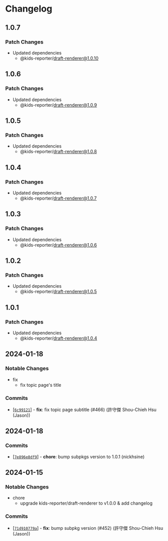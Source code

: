 # Changelog

## 1.0.7

### Patch Changes

- Updated dependencies
  - @kids-reporter/draft-renderer@1.0.10

## 1.0.6

### Patch Changes

- Updated dependencies
  - @kids-reporter/draft-renderer@1.0.9

## 1.0.5

### Patch Changes

- Updated dependencies
  - @kids-reporter/draft-renderer@1.0.8

## 1.0.4

### Patch Changes

- Updated dependencies
  - @kids-reporter/draft-renderer@1.0.7

## 1.0.3

### Patch Changes

- Updated dependencies
  - @kids-reporter/draft-renderer@1.0.6

## 1.0.2

### Patch Changes

- Updated dependencies
  - @kids-reporter/draft-renderer@1.0.5

## 1.0.1

### Patch Changes

- Updated dependencies
  - @kids-reporter/draft-renderer@1.0.4

## 2024-01-18

### Notable Changes

- fix
  - fix topic page's title

### Commits

- \[[`6c99121`](https://github.com/kids-reporter/kids-reporter-monorepo/commit/6c99121)] - **fix**: fix topic page subtitle (#466) (許守傑 Shou-Chieh Hsu (Jason))

## 2024-01-18

### Commits

- \[[`7e896e8df9`](https://github.com/kids-reporter/kids-reporter-monorepo/commit/7e896e8df9)] - **chore**: bump subpkgs version to 1.0.1 (nickhsine)

## 2024-01-15

### Notable Changes

- chore
  - upgrade kids-reporter/draft-renderer to v1.0.0 & add changelog

### Commits

- \[[`71d910779a`](https://github.com/kids-reporter/cms-core/commit/71d910779a)] - **fix**: bump subpkg version (#452) (許守傑 Shou-Chieh Hsu (Jason))
